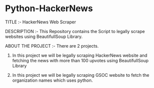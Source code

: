 # Python-HackerNews
TITLE :- HackerNews Web Scraper


DESCRIPTION :- This Repository contains the Script to legally scrape websites using BeautifullSoup Library.

ABOUT THE PROJECT :- There are 2 projects.
    
   1. In this project we will be legally scraping HackerNews website and fetching the news with more than 100 upvotes using BeautifullSoup Library

   2. In this project we will be legally scraping GSOC website to fetch the organization names which uses python.
